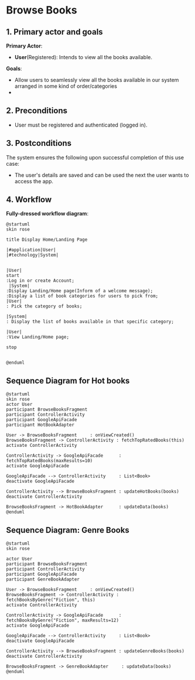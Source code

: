 # Browse Books

## 1. Primary actor and goals
__Primary Actor__:

* __User__(Registered): Intends to view all the books available.

__Goals__:
* Allow users to seamlessly view all the books 
available in our system arranged in some kind of order/categories
* 
## 2. Preconditions
* User must be registered and authenticated (logged in).


## 3. Postconditions

The system ensures the following upon successful completion of this use case:
* The user's details are saved and can be used the next the user wants to
access the app.



## 4. Workflow
__Fully-dressed workflow diagram__:
```plantuml
@startuml
skin rose

title Display Home/Landing Page

|#application|User|
|#technology|System|


|User|
start
:Log in or create Account;
 |System|
:Display Landing/Home page(Inform of a welcome message);
:Display a list of book categories for users to pick from;
|User|
: Pick the category of books;

|System|
: Display the list of books available in that specific category;

|User|
:View Landing/Home page;

stop


@enduml
```

## Sequence Diagram for Hot books

```plantuml
@startuml
skin rose
actor User
participant BrowseBooksFragment
participant ControllerActivity
participant GoogleApiFacade
participant HotBookAdapter

User -> BrowseBooksFragment     : onViewCreated()
BrowseBooksFragment -> ControllerActivity : fetchTopRatedBooks(this)
activate ControllerActivity

ControllerActivity -> GoogleApiFacade      : fetchTopRatedBooks(maxResults=10)
activate GoogleApiFacade

GoogleApiFacade --> ControllerActivity     : List<Book>
deactivate GoogleApiFacade

ControllerActivity --> BrowseBooksFragment : updateHotBooks(books)
deactivate ControllerActivity

BrowseBooksFragment -> HotBookAdapter      : updateData(books)
@enduml
```

## Sequence Diagram: Genre Books

```plantuml
@startuml
skin rose

actor User
participant BrowseBooksFragment
participant ControllerActivity
participant GoogleApiFacade
participant GenreBookAdapter

User -> BrowseBooksFragment     : onViewCreated()
BrowseBooksFragment -> ControllerActivity : fetchBooksByGenre("Fiction", this)
activate ControllerActivity

ControllerActivity -> GoogleApiFacade      : fetchBooksByGenre("Fiction", maxResults=12)
activate GoogleApiFacade

GoogleApiFacade --> ControllerActivity     : List<Book>
deactivate GoogleApiFacade

ControllerActivity --> BrowseBooksFragment : updateGenreBooks(books)
deactivate ControllerActivity

BrowseBooksFragment -> GenreBookAdapter     : updateData(books)
@enduml
```


